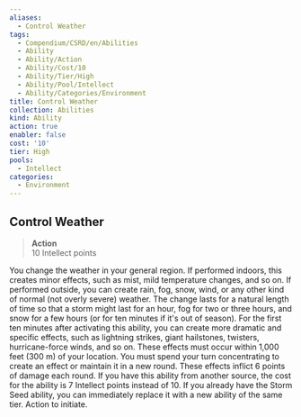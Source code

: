 ```yaml
---
aliases:
  - Control Weather
tags:
  - Compendium/CSRD/en/Abilities
  - Ability
  - Ability/Action
  - Ability/Cost/10
  - Ability/Tier/High
  - Ability/Pool/Intellect
  - Ability/Categories/Environment
title: Control Weather
collection: Abilities
kind: Ability
action: true
enabler: false
cost: '10'
tier: High
pools:
  - Intellect
categories:
  - Environment
---
```

## Control Weather  
>**Action**  
>10 Intellect points
  
You change the weather in your general region. If performed indoors, this creates minor effects, such as mist, mild temperature changes, and so on. If performed outside, you can create rain, fog, snow, wind, or any other kind of normal (not overly severe) weather. The change lasts for a natural length of time so that a storm might last for an hour, fog for two or three hours, and snow for a few hours (or for ten minutes if it's out of season). For the first ten minutes after activating this ability, you can create more dramatic and specific effects, such as lightning strikes, giant hailstones, twisters, hurricane-force winds, and so on. These effects must occur within 1,000 feet (300 m) of your location. You must spend your turn concentrating to create an effect or maintain it in a new round. These effects inflict 6 points of damage each round. If you have this ability from another source, the cost for the ability is 7 Intellect points instead of 10. If you already have the Storm Seed ability, you can immediately replace it with a new ability of the same tier. Action to initiate.
